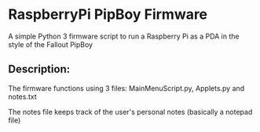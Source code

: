 # RaspberryPi PipBoy Firmware
A simple Python 3 firmware script to run a Raspberry Pi as a PDA in the style of the Fallout PipBoy

## Description:

The firmware functions using 3 files: MainMenuScript.py, Applets.py and notes.txt

The notes file keeps track of the user's personal notes (basically a notepad file)

